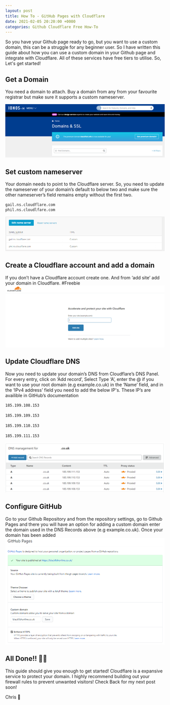 ```yaml
---
layout: post
title: How To - GitHub Pages with Cloudflare
date: 2021-02-05 20:20:00 +0000
categories: Github Cloudflare Free How-To
---
```


So you have your Github page ready to go, but you want to use a custom domain, this can be a struggle for any beginner user. So I have written this guide about how you can use a custom domain in your Github page and integrate with Cloudflare. All of these services have free tiers to utilise. So, Let's get started!  

## Get a Domain

You need a domain to attach. Buy a domain from any from your favourite registrar but make sure it supports a custom nameserver.

![Registrar](/assets/01/Registrar.png)

## Set custom nameserver

Your domain needs to point to the Cloudflare server. So, you need to update the nameserver of your domain’s default to below two and make sure the other nameserver’s field remains empty without the first two.

```
gail.ns.cloudflare.com
phil.ns.cloudlfare.com
```

![nameserver](/assets/01/ns01.png)

## Create a Cloudflare account and add a domain
If you don’t have a Cloudflare account create one. And from ‘add site’ add your domain in Cloudflare. #Freebie
![Cloudflare](/assets/01/CF01.png)

## Update Cloudflare DNS
Now you need to update your domain’s DNS from Cloudflare’s DNS Panel. For every entry, click on ‘Add record’, Select Type ‘A’, enter the @ if you want to use your root domain (e.g example.co.uk) in the ‘Name’ field, and in the ‘IPv4 address’ field you need to add the below IP's. These IP’s are availible in GitHub’s documentation

```
185.199.108.153

185.199.109.153

185.199.110.153

185.199.111.153
```
![Cloudflare](/assets/01/CF02.png)

## Configure GitHub

Go to your Github Repository and from the repository settings, go to Github Pages and there you will have an option for adding a custom domain enter the domain used in the DNS Records above (e.g example.co.uk). Once your domain has been added
![GithubSettings](/assets/01/GH01.png)

## All Done!! 🎉🎉

This guide should give you enough to get started! Cloudflare is a expansive service to protect your domain. I highly recommend building out your firewall rules to prevent unwanted visitors! Check Back for my next post soon! 

Chris 👋 
